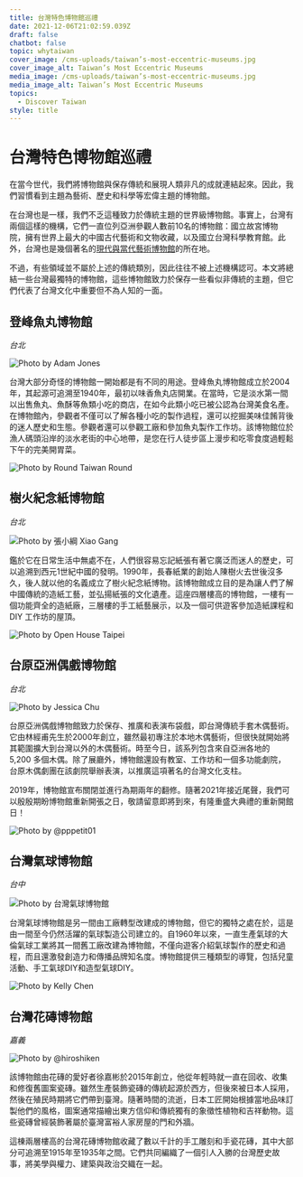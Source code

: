 ```yaml
---
title: 台灣特色博物館巡禮
date: 2021-12-06T21:02:59.039Z
draft: false
chatbot: false
topic: whytaiwan
cover_image: /cms-uploads/taiwan’s-most-eccentric-museums.jpg
cover_image_alt: Taiwan’s Most Eccentric Museums
media_image: /cms-uploads/taiwan’s-most-eccentric-museums.jpg
media_image_alt: Taiwan’s Most Eccentric Museums
topics:
  - Discover Taiwan
style: title
---
```

# 台灣特色博物館巡禮

在當今世代，我們將博物館與保存傳統和展現人類非凡的成就連結起來。因此，我們習慣看到主題為藝術、歷史和科學等宏偉主題的博物館。

在台灣也是一樣，我們不乏這種致力於傳統主題的世界級博物館。事實上，台灣有兩個這樣的機構，它們一直位列亞洲參觀人數前10名的博物館：國立故宮博物院，擁有世界上最大的中國古代藝術和文物收藏，以及國立台灣科學教育館。此外，台灣也是幾個著名的[現代與當代藝術博物館](https://goldcard.nat.gov.tw/zh/why-taiwan/taiwans-modern-contemporary-art-museums/)的所在地。

不過，有些領域並不屬於上述的傳統類別，因此往往不被上述機構認可。本文將總結一些台灣最獨特的博物館，這些博物館致力於保存一些看似非傳統的主題，但它們代表了台灣文化中重要但不為人知的一面。

## 登峰魚丸博物館

*台北*

![Photo by Adam Jones](/cms-uploads/taiwan’s-most-eccentric-museums1.jpg)

台灣大部分奇怪的博物館一開始都是有不同的用途。登峰魚丸博物館成立於2004年，其起源可追溯至1940年，最初以味香魚丸店開業。在當時，它是淡水第一間以出售魚丸、魚酥等魚類小吃的商店，在如今此類小吃已被公認為台灣美食名產。在博物館內，參觀者不僅可以了解各種小吃的製作過程，還可以挖掘美味佳餚背後的迷人歷史和生態。參觀者還可以參觀工廠和參加魚丸製作工作坊。該博物館位於漁人碼頭沿岸的淡水老街的中心地帶，是您在行人徒步區上漫步和吃零食度過輕鬆下午的完美開胃菜。

![Photo by Round Taiwan Round](/cms-uploads/taiwan’s-most-eccentric-museums2.jpg)

## 樹火紀念紙博物館

*台北*

![Photo by 張小綱 Xiao Gang](/cms-uploads/taiwan’s-most-eccentric-museums3.jpg)

鑑於它在日常生活中無處不在，人們很容易忘記紙張有著它廣泛而迷人的歷史，可以追溯到西元1世紀中國的發明。1990年，長春紙業的創始人陳樹火去世後沒多久，後人就以他的名義成立了樹火紀念紙博物。該博物館成立目的是為讓人們了解中國傳統的造紙工藝，並弘揚紙張的文化遺產。這座四層樓高的博物館，一樓有一個功能齊全的造紙廠，三層樓的手工紙藝展示，以及一個可供遊客參加造紙課程和 DIY 工作坊的屋頂。

![Photo by Open House Taipei](/cms-uploads/taiwan’s-most-eccentric-museums4.jpg)

## 台原亞洲偶戲博物館

*台北*

![Photo by Jessica Chu](/cms-uploads/taiwan’s-most-eccentric-museums5.jpg)

台原亞洲偶戲博物館致力於保存、推廣和表演布袋戲，即台灣傳統手套木偶藝術。它由林經甫先生於2000年創立，雖然最初專注於本地木偶藝術，但很快就開始將其範圍擴大到台灣以外的木偶藝術。時至今日，該系列包含來自亞洲各地的 5,200 多個木偶。除了展廳外，博物館還設有教室、工作坊和一個多功能劇院，台原木偶劇團在該劇院舉辦表演，以推廣這項著名的台灣文化支柱。

2019年，博物館宣布關閉並進行為期兩年的翻修。隨著2021年接近尾聲，我們可以殷殷期盼博物館重新開張之日，敬請留意即將到來，有隆重盛大典禮的重新開館日！

![Photo by @pppetit01](/cms-uploads/taiwan’s-most-eccentric-museums6.jpg)

## 台灣氣球博物館

*台中*

![Photo by 台灣氣球博物館](/cms-uploads/taiwan’s-most-eccentric-museums7.jpg)

台灣氣球博物館是另一間由工廠轉型改建成的博物館，但它的獨特之處在於，這是由一間至今仍然活躍的氣球製造公司建立的。自1960年以來，一直生產氣球的大倫氣球工業將其一間舊工廠改建為博物館，不僅向遊客介紹氣球製作的歷史和過程，而且還激發創造力和傳播品牌知名度。博物館提供三種類型的導覽，包括兒童活動、手工氣球DIY和造型氣球DIY。

![Photo by Kelly Chen](/cms-uploads/taiwan’s-most-eccentric-museums8.jpg)

## 台灣花磚博物館

*嘉義*

![Photo by @hiroshiken](/cms-uploads/taiwan’s-most-eccentric-museums9.jpg)

該博物館由花磚的愛好者徐嘉彬於2015年創立，他從年輕時就一直在回收、收集和修復舊圖案瓷磚。雖然生產裝飾瓷磚的傳統起源於西方，但後來被日本人採用，然後在殖民時期將它們帶到臺灣。隨著時間的流逝，日本工匠開始根據當地品味訂製他們的風格，圖案通常描繪出東方信仰和傳統獨有的象徵性植物和吉祥動物。這些瓷磚曾經裝飾著屬於臺灣富裕人家房屋的門和外牆。

這棟兩層樓高的台灣花磚博物館收藏了數以千計的手工雕刻和手瓷花磚，其中大部分可追溯至1915年至1935年之間。它們共同編織了一個引人入勝的台灣歷史故事，將美學與權力、建築與政治交織在一起。